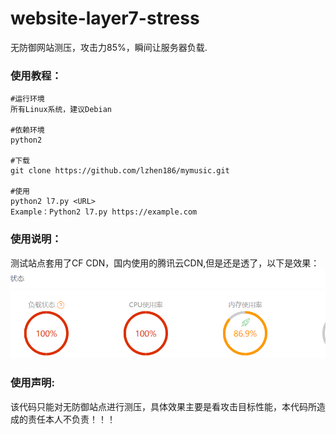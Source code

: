 # website-layer7-stress
无防御网站测压，攻击力85%，瞬间让服务器负载.

### 使用教程：

```shell
#运行环境
所有Linux系统，建议Debian

#依赖环境
python2

#下载
git clone https://github.com/lzhen186/mymusic.git

#使用
python2 l7.py <URL>
Example：Python2 l7.py https://example.com
```

### 使用说明： ###

测试站点套用了CF CDN，国内使用的腾讯云CDN,但是还是透了，以下是效果：![](https://github.com/Escher1108/website-layer7-stress/blob/main/images/2.png)

### 使用声明: ###

该代码只能对无防御站点进行测压，具体效果主要是看攻击目标性能，本代码所造成的责任本人不负责！！！